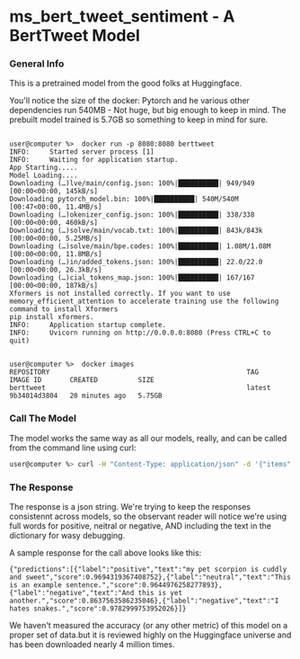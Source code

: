 
# ms_bert_tweet_sentiment - A BertTweet Model

### General Info

This is a pretrained model from the good folks at Huggingface.

You'll notice the size of the docker: Pytorch and he various other dependencies run 540MB - Not huge, but big enough to keep in mind. The prebuilt model trained is 5.7GB so something to keep in mind for sure.


```

user@computer %>  docker run -p 8080:8080 berttweet                   
INFO:     Started server process [1]
INFO:     Waiting for application startup.
App Starting.....
Model Loading....
Downloading (…)lve/main/config.json: 100%|██████████| 949/949 [00:00<00:00, 145kB/s]
Downloading pytorch_model.bin: 100%|██████████| 540M/540M [00:47<00:00, 11.4MB/s]
Downloading (…)okenizer_config.json: 100%|██████████| 338/338 [00:00<00:00, 460kB/s]
Downloading (…)solve/main/vocab.txt: 100%|██████████| 843k/843k [00:00<00:00, 5.25MB/s]
Downloading (…)solve/main/bpe.codes: 100%|██████████| 1.08M/1.08M [00:00<00:00, 11.8MB/s]
Downloading (…)in/added_tokens.json: 100%|██████████| 22.0/22.0 [00:00<00:00, 26.3kB/s]
Downloading (…)cial_tokens_map.json: 100%|██████████| 167/167 [00:00<00:00, 187kB/s]
Xformers is not installed correctly. If you want to use memory_efficient_attention to accelerate training use the following command to install Xformers
pip install xformers.
INFO:     Application startup complete.
INFO:     Uvicorn running on http://0.0.0.0:8080 (Press CTRL+C to quit)


user@computer %>  docker images
REPOSITORY                                                 TAG             IMAGE ID       CREATED          SIZE
berttweet                                                  latest          9b34014d3804   20 minutes ago   5.75GB

```

### Call The Model

The model works the same way as all our models, really, and can be called from the command line using curl:

```bash
user@computer %> curl -H "Content-Type: application/json" -d '{"items": ["my pet scorpion is cuddly and sweet", "This is an example sentence.", "And this is yet another.", "I hates snakes."]}' -X POST http://localhost:8080/predict
```

### The Response

The response is a json string. We're trying to keep the responses consistennt across models, so the observant reader will notice we're using full words for positive, neitral or negative, AND including the text in the dictionary for wasy debugging.


A sample response for the call above looks like this: 

```
{"predictions":[{"label":"positive","text":"my pet scorpion is cuddly and sweet","score":0.9694319367408752},{"label":"neutral","text":"This is an example sentence.","score":0.9644976258277893},{"label":"negative","text":"And this is yet another.","score":0.8637563586235046},{"label":"negative","text":"I hates snakes.","score":0.9782999753952026}]}
```


We haven't measured the accuracy (or any other metric) of this model on a proper set of data.but it is reviewed highly on the Huggingface universe and has been downloaded nearly 4 million times.

